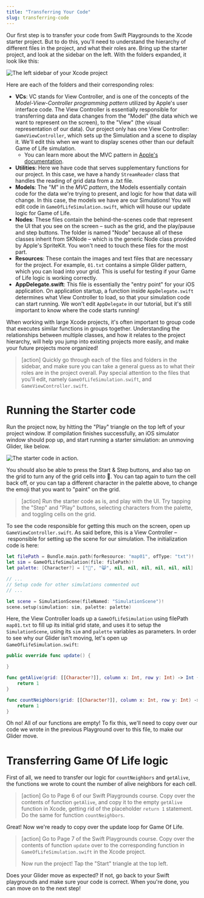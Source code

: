 ```yaml
---
title: "Transferring Your Code"
slug: transferring-code
---
```


Our first step is to transfer your code from Swift Playgrounds to the Xcode starter project. But to do this, you'll need to understand the hierarchy of different files in the project, and what their roles are. Bring up the starter project, and look at the sidebar on the left. With the folders expanded, it look like this:

![The left sidebar of your Xcode project](assets/project-hierarchy.png)

Here are each of the folders and their corresponding roles:

- __VCs__: VC stands for View Controller, and is one of the concepts of the _Model-View-Controller programming pattern_ utilized by Apple's user interface code. The View Controller is essentially responsible for transferring data and data changes from the "Model" (the data which we want to represent on the screen), to the "View" (the visual representation of our data). Our project only has one View Controller: `GameViewController`, which sets up the Simulation and a scene to display it. We'll edit this when we want to display scenes other than our default Game of Life simulation.
  - You can learn more about the MVC pattern in [Apple's documentation](https://developer.apple.com/library/mac/documentation/General/Conceptual/DevPedia-CocoaCore/MVC.html).
- __Utilities__: Here we have code that serves supplementary functions for our project. In this case, we have a handy `StreamReader` class that handles the reading of grid data from a .txt file.
- __Models__: The "M" in the _MVC pattern_, the Models essentially contain code for the data we're trying to present, and logic for how that data will change. In this case, the models we have are our Simulations! You will edit code in `GameOfLifeSimulation.swift`, which will house our update logic for Game of Life.
- __Nodes__: These files contain the behind-the-scenes code that represent the UI that you see on the screen – such as the grid, and the play/pause and step buttons. The folder is named "Node" because all of these classes inherit from SKNode – which is the generic Node class provided by Apple's SpriteKit. You won't need to touch these files for the most part.
- __Resources__: These contain the images and text files that are necessary for the project. For example, `01.txt` contains a simple Glider pattern, which you can load into your grid. This is useful for testing if your Game of Life logic is working correctly.
- __AppDelegate.swift__: This file is essentially the "entry point" for your iOS application. On application startup, a function inside `AppDelegate.swift` determines what View Controller to load, so that your simulation code can start running. We won't edit `AppDelegate` in our tutorial, but it's still important to know where the code starts running!

When working with large Xcode projects, it's often important to group code that executes similar functions in groups together. Understanding the relationships between multiple classes, and how it relates to the project hierarchy, will help you jump into existing projects more easily, and make your future projects more organized!

> [action]
> Quickly go through each of the files and folders in the sidebar, and make sure you can take a general guess as to what their roles are in the project overall. Pay special attention to the files that you'll edit, namely `GameOfLifeSimulation.swift`, and `GameViewController.swift`.

# Running the Starter code

Run the project now, by hitting the "Play" triangle on the top left of your project window. If compilation finishes successfully, an iOS simulator window should pop up, and start running a starter simulation: an unmoving Glider, like below.

![The starter code in action.](assets/starter-state.png)

You should also be able to press the Start & Step buttons, and also tap on the grid to turn any of the grid cells into 👾. You can tap again to turn the cell back off, or you can tap a different character in the palette above, to change the emoji that you want to "paint" on the grid.

> [action]
> Run the starter code as is, and play with the UI. Try tapping the "Step" and "Play" buttons, selecting characters from the palette, and toggling cells on the grid.

To see the code responsible for getting this much on the screen, open up `GameViewController.swift`. As said before, this is a View Controller – responsible for setting up the scene for our simulation. The initialization code is here:

```swift
let filePath = Bundle.main.path(forResource: "map01", ofType: "txt")!
let sim = GameOfLifeSimulation(file: filePath)!
let palette: [Character?] = ["👾", "😸", nil, nil, nil, nil, nil, nil]

// ...
// Setup code for other simulations commented out
// ...

let scene = SimulationScene(fileNamed: "SimulationScene")!
scene.setup(simulation: sim, palette: palette)
```

Here, the View Controller loads up a `GameOfLifeSimulation` using filePath `map01.txt` to fill up its initial grid state, and uses it to setup the `SimulationScene`, using its `sim` and `palette` variables as parameters. In order to see why our Glider isn't moving, let's open up `GameOfLifeSimulation.swift`:

```swift
public override func update() {

}

func getAlive(grid: [[Character?]], column x: Int, row y: Int) -> Int {
    return 1
}

func countNeighbors(grid: [[Character?]], column x: Int, row y: Int) -> Int {
    return 1
}
```

Oh no! All of our functions are empty! To fix this, we'll need to copy over our code we wrote in the previous Playground over to this file, to make our Glider move.

# Transferring Game Of Life logic

First of all, we need to transfer our logic for `countNeighbors` and `getAlive`, the functions we wrote to count the number of alive neighbors for each cell.

> [action]
> Go to Page 6 of our Swift Playgrounds course. Copy over the contents of function `getAlive`, and copy it to the empty `getAlive` function in Xcode, getting rid of the placeholder `return 1` statement. Do the same for function `countNeighbors`.

Great! Now we're ready to copy over the update loop for Game Of Life.

> [action]
> Go to Page 7 of the Swift Playgrounds course. Copy over the contents of function `update` over to the corresponding function in `GameOfLifeSimulation.swift` in the Xcode project.
>
> Now run the project! Tap the "Start" triangle at the top left.

Does your Glider move as expected? If not, go back to your Swift playgrounds and make sure your code is correct. When you're done, you can move on to the next step!
